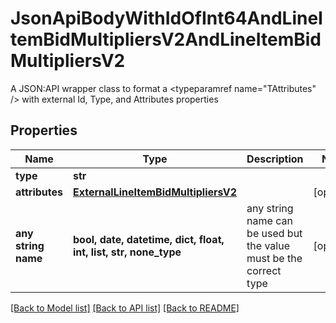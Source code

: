 # JsonApiBodyWithIdOfInt64AndLineItemBidMultipliersV2AndLineItemBidMultipliersV2

A JSON:API wrapper class to format a <typeparamref name=\"TAttributes\" /> with external Id, Type, and  Attributes properties

## Properties
Name | Type | Description | Notes
------------ | ------------- | ------------- | -------------
**type** | **str** |  | 
**attributes** | [**ExternalLineItemBidMultipliersV2**](ExternalLineItemBidMultipliersV2.md) |  | [optional] 
**any string name** | **bool, date, datetime, dict, float, int, list, str, none_type** | any string name can be used but the value must be the correct type | [optional]

[[Back to Model list]](../README.md#documentation-for-models) [[Back to API list]](../README.md#documentation-for-api-endpoints) [[Back to README]](../README.md)


